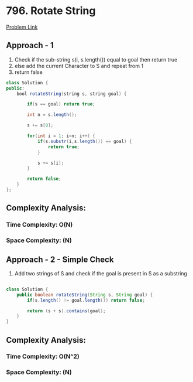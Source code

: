 # 796. Rotate String

[Problem Link](https://leetcode.com/problems/rotate-string/)

## Approach - 1

1. Check if the sub-string s(i, s.length()) equal to goal then return true
2. else add the current Character to S and repeat from 1
3. return false

```Java
class Solution {
public:
    bool rotateString(string s, string goal) {

        if(s == goal) return true;

        int n = s.length();

        s += s[0];

        for(int i = 1; i<n; i++) {
            if(s.substr(i,s.length()) == goal) {
                return true;
            }

            s += s[i];
        }

        return false;
    }
};

```

## Complexity Analysis:

### Time Complexity: O(N)

### Space Complexity: (N)

## Approach - 2 - Simple Check

1. Add two strings of S and check if the goal is present in S as a substring

```Java

class Solution {
    public boolean rotateString(String s, String goal) {
        if(s.length() != goal.length()) return false;

        return (s + s).contains(goal);
    }
}

```

## Complexity Analysis:

### Time Complexity: O(N^2)

### Space Complexity: (N)
